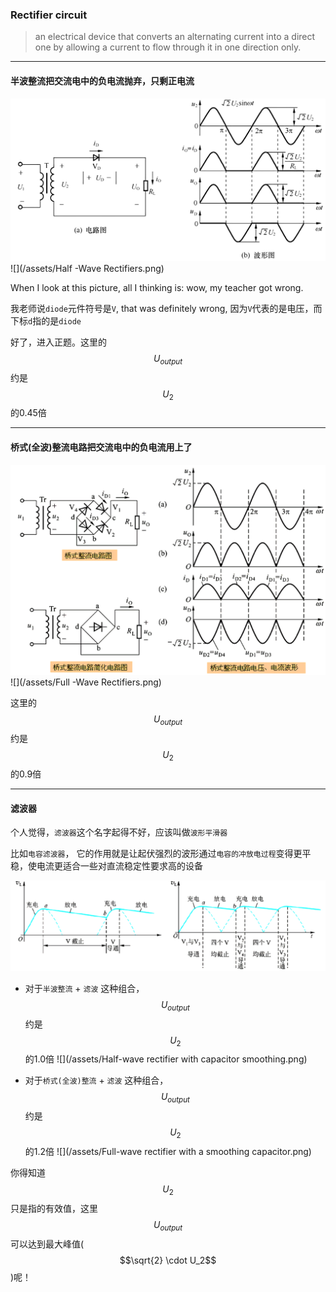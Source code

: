 ### Rectifier circuit
> an electrical device that converts an alternating current into a direct one by allowing a current to flow through it in one direction only.

___

#### 半波整流把交流电中的负电流抛弃，只剩正电流

![](/assets/banbo_zhengliu_dianlu.png)
![](/assets/Half -Wave Rectifiers.png)

When I look at this picture, all I thinking is: wow, my teacher got wrong.

我老师说`diode`元件符号是`V`, that was definitely wrong, 因为`V`代表的是电压，而下标`d`指的是`diode`

好了，进入正题。这里的 $$U_{output}$$ 约是 $$U_2$$ 的0.45倍

___

#### 桥式(全波)整流电路把交流电中的负电流用上了

![](/assets/qiaoshi_zhengliu_dianlu.png)
![](/assets/Full -Wave Rectifiers.png)

这里的 $$U_{output}$$ 约是 $$U_2$$ 的0.9倍

___

#### 滤波器

个人觉得，`滤波器`这个名字起得不好，应该叫做`波形平滑器`

比如`电容滤波器`， 它的作用就是让起伏强烈的波形通过`电容的冲放电过程`变得更平稳，使电流更适合一些对直流稳定性要求高的设备

![](/assets/lvbo_wave.png)

+ 对于`半波整流` + `滤波` 这种组合，$$U_{output}$$ 约是 $$U_2$$ 的1.0倍
![](/assets/Half-wave rectifier with capacitor smoothing.png)

+ 对于`桥式(全波)整流` + `滤波` 这种组合，$$U_{output}$$ 约是 $$U_2$$ 的1.2倍
![](/assets/Full-wave rectifier with a smoothing capacitor.png)

你得知道 $$U_2$$ 只是指的有效值，这里 $$U_{output}$$ 可以达到最大峰值($$\sqrt{2} \cdot U_2$$)呢！

